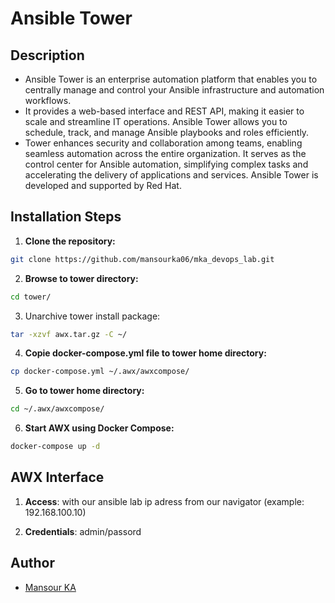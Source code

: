 # Ansible Tower

## Description

- Ansible Tower is an enterprise automation platform that enables you to centrally manage and control your Ansible infrastructure and automation workflows. 
- It provides a web-based interface and REST API, making it easier to scale and streamline IT operations. Ansible Tower allows you to schedule, track, and manage Ansible playbooks and roles efficiently. 
- Tower enhances security and collaboration among teams, enabling seamless automation across the entire organization. It serves as the control center for Ansible automation, simplifying complex tasks and accelerating the delivery of applications and services. Ansible Tower is developed and supported by Red Hat.


## Installation Steps

1. **Clone the repository:**
```bash
git clone https://github.com/mansourka06/mka_devops_lab.git

```

2. **Browse to tower directory:**

```bash
cd tower/
```

3. Unarchive tower install package:
```bash
tar -xzvf awx.tar.gz -C ~/
```

4. **Copie docker-compose.yml file to tower home directory:**

```bash
cp docker-compose.yml ~/.awx/awxcompose/
```

5. **Go to tower home directory:**

```bash
cd ~/.awx/awxcompose/
```

6. **Start AWX using Docker Compose:**
```bash
docker-compose up -d
```

## AWX Interface

1. **Access**: with our ansible lab ip adress from our navigator (example: 192.168.100.10)

2. **Credentials**: admin/passord


## Author
* [Mansour KA](http://mansourka.com)
